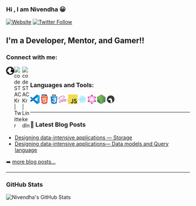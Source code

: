 ### Hi , I am Nivendha 😀

[![Website](https://img.shields.io/website?label=nivendha&style=for-the-badge&url=https://nivendha.me)](https://nivendha.me)
[![Twitter Follow](https://img.shields.io/twitter/follow/nivendha?color=1DA1F2&logo=twitter&style=for-the-badge)](https://twitter.com/intent/follow?original_referer=https://twitter.com/nivendha)

## I'm a Developer, Mentor, and Gamer!!

### Connect with me:

[<img align="left" alt="codeSTACKr.com" width="22px" src="https://raw.githubusercontent.com/iconic/open-iconic/master/svg/globe.svg" />][website]
[<img align="left" alt="codeSTACKr | Twitter" width="22px" src="https://cdn.jsdelivr.net/npm/simple-icons@v3/icons/twitter.svg" />][twitter]
[<img align="left" alt="codeSTACKr | LinkedIn" width="22px" src="https://cdn.jsdelivr.net/npm/simple-icons@v3/icons/linkedin.svg" />][linkedin]

<br />

### Languages and Tools:

<img align="left" alt="Visual Studio Code" width="26px" src="https://raw.githubusercontent.com/github/explore/80688e429a7d4ef2fca1e82350fe8e3517d3494d/topics/visual-studio-code/visual-studio-code.png" />
<img align="left" alt="HTML5" width="26px" src="https://raw.githubusercontent.com/github/explore/80688e429a7d4ef2fca1e82350fe8e3517d3494d/topics/html/html.png" />
<img align="left" alt="CSS3" width="26px" src="https://raw.githubusercontent.com/github/explore/80688e429a7d4ef2fca1e82350fe8e3517d3494d/topics/css/css.png" />
<img align="left" alt="Sass" width="26px" src="https://raw.githubusercontent.com/github/explore/80688e429a7d4ef2fca1e82350fe8e3517d3494d/topics/sass/sass.png" />
<img align="left" alt="JavaScript" width="26px" src="https://raw.githubusercontent.com/github/explore/80688e429a7d4ef2fca1e82350fe8e3517d3494d/topics/javascript/javascript.png" />
<img align="left" alt="React" width="26px" src="https://raw.githubusercontent.com/github/explore/80688e429a7d4ef2fca1e82350fe8e3517d3494d/topics/react/react.png" />
<img align="left" alt="GraphQL" width="26px" src="https://raw.githubusercontent.com/github/explore/80688e429a7d4ef2fca1e82350fe8e3517d3494d/topics/graphql/graphql.png" />
<img align="left" alt="Node.js" width="26px" src="https://raw.githubusercontent.com/github/explore/80688e429a7d4ef2fca1e82350fe8e3517d3494d/topics/nodejs/nodejs.png" />
<img align="left" alt="Deno" width="26px" src="https://raw.githubusercontent.com/github/explore/361e2821e2dea67711cde99c9c40ed357061cf27/topics/deno/deno.png" />

<br />
<br />

---

### 📕 Latest Blog Posts

<!-- BLOG-POST-LIST:START -->
- [Designing data-intensive applications — Storage](https://knivendha.medium.com/designing-data-intensive-applications-storage-7428c66ebc27)
- [Designing data-intensive applications— Data models and Query language](https://knivendha.medium.com/designing-data-intensive-applications-data-models-and-query-language-1f80c017e5cd)
<!-- BLOG-POST-LIST:END -->

➡️ [more blog posts...](https://blog.nivendha.me)

---
### GitHub Stats

  <img align="left" alt="Nivendha's GitHub Stats" src="https://github-readme-stats.vercel.app/api?username=nivendha&show_icons=true&hide_border=true" />


[website]: https://nivendha.me/
[twitter]: https://twitter.com/nivendha
[linkedin]: https://linkedin.com/in/nivendha
